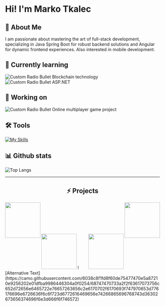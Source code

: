 # Hi! I'm Marko Tkalec
## 🚀 About Me
I am passionate about mastering the art of full-stack development, specializing in Java Spring Boot for robust backend solutions and Angular for dynamic frontend experiences. Also interested in mobile development.
## 🧠 Currently learning
![Custom Radio Bullet](https://api.iconify.design/fluent-mdl2:radio-bullet.svg?color=%232b94f4&height=12)
Blockchain technology
<br>
![Custom Radio Bullet](https://api.iconify.design/fluent-mdl2:radio-bullet.svg?color=%232b94f4&height=12)
ASP.NET
## 🚧 Working on
![Custom Radio Bullet](https://api.iconify.design/fluent-mdl2:radio-bullet.svg?color=%232b94f4&height=12)
Online multiplayer game project
## 🛠️ Tools
[![My Skills](https://skillicons.dev/icons?i=c,cpp,java,spring,kotlin,androidstudio,py,php,js,css,html,angular,mysql,postgres,postman)](https://skillicons.dev)
## 📊 Github stats
![Top Langs](https://github-readme-stats.vercel.app/api/top-langs/?username=MarkoTkalec321&layout=compact)

---
<h2 align="center">⚡ Projects</h2>
<div width="100%" align="center">
  <a align="left" href="https://github.com/MarkoTkalec321/Tastily" title="Tastily"><img align="left" height="115" src="https://github-readme-stats.vercel.app/api/pin/?username=MarkoTkalec321&repo=Tastily&theme=react&border_color=61dafb&border_radius=10"></a>
  <a align="right" href="https://github.com/MarkoTkalec321/My-Weather-Hub" title="My-Weather-Hub"><img align="right" height="115" src="https://github-readme-stats.vercel.app/api/pin/?username=MarkoTkalec321&repo=My-Weather-Hub&theme=react&border_color=61dafb&border_radius=10"></a>
</div>
<br/><br/><br/><br/><br/><br/>
<div width="100%" align="center">
  <a align="left" href="https://github.com/MarkoTkalec321/Welt" title="Welt"><img align="left" height="115" src="https://github-readme-stats.vercel.app/api/pin/?username=MarkoTkalec321&repo=Welt&theme=react&border_color=61dafb&border_radius=10"></a>
  <a align="right" href="https://github.com/MarkoTkalec321/JavaProduction" title="Java Production"><img align="right" height="115" src="https://github-readme-stats.vercel.app/api/pin/?username=MarkoTkalec321&repo=JavaProduction&theme=react&border_color=61dafb&border_radius=10"></a>
</div>
<br/><br/><br/><br/><br/><br/>
![Alternative Text](https://camo.githubusercontent.com/6038c8f1fd8f60de75477470e5a87210e9256202e01dfba9986446304a0f0254/68747470733a2f2f63617073756c652d72656e6465722e76657263656c2e6170702f6170693f747970653d776176696e6726636f6c6f723d6772616469656e74266865696768743d36302673656374696f6e3d666f6f746572)


